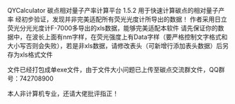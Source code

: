 QYCalculator
碳点相对量子产率计算平台 1.5.2
用于快速计算碳点的相对量子产率
经初步验证，发现并非完美适配所有荧光光度计所导出的数据！
作者采用日立荧光分光光度计F-7000多导出的xls数据，能够完美适配本软件
请先保证你的数据中，在波长上面有nm字样，在荧光强度上有Data字样（要严格控制文字格式和大小写否则会失败），若是非xls数据，请修改表头（可新增行添加表头数据）后另存为xls格式文件

文件已经打包成单exe文件，由于文件大小问题已上传至碳点交流群文件，QQ群号：742708900

本人非计算机专业，还请大佬批评指正！
